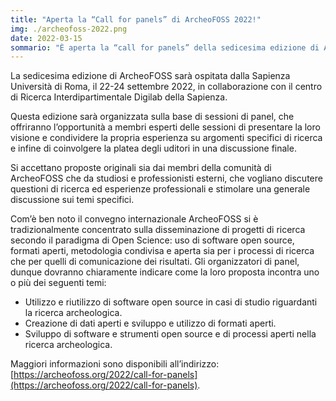 ```yaml
---
title: "Aperta la “Call for panels” di ArcheoFOSS 2022!"
img: ./archeofoss-2022.png
date: 2022-03-15
sommario: "È aperta la “call for panels” della sedicesima edizione di ArcheoFOSS che sarà ospitata dalla Sapienza Università di Roma, il 22-24 settembre 2022, in collaborazione con il centro di Ricerca Interdipartimentale Digilab della Sapienza."
---
```



La sedicesima edizione di ArcheoFOSS sarà ospitata dalla Sapienza Università di Roma, il 22-24 settembre 2022, in collaborazione con il centro di Ricerca Interdipartimentale Digilab della Sapienza.

Questa edizione sarà organizzata sulla base di sessioni di panel, che offriranno l’opportunità a membri esperti delle sessioni di presentare la loro visione e condividere la propria esperienza su argomenti specifici di ricerca e infine di coinvolgere la platea degli uditori in una discussione finale.

Si accettano proposte originali sia dai membri della comunità di ArcheoFOSS che da studiosi e professionisti esterni, che vogliano discutere questioni di ricerca ed esperienze professionali e stimolare una generale discussione sui temi specifici.

Com’è ben noto il convegno internazionale ArcheoFOSS si è tradizionalmente concentrato sulla disseminazione di progetti di ricerca secondo il paradigma di Open Science: uso di software open source, formati aperti, metodologia condivisa e aperta sia per i processi di ricerca che per quelli di comunicazione dei risultati. Gli organizzatori di panel, dunque dovranno chiaramente indicare come la loro proposta incontra uno o più dei seguenti temi:

- Utilizzo e riutilizzo di software open source in casi di studio riguardanti la ricerca archeologica.
- Creazione di dati aperti e sviluppo e utilizzo di formati aperti.
- Sviluppo di software e strumenti open source e di processi aperti nella ricerca archeologica.

Maggiori informazioni sono disponibili all’indirizzo: [https://archeofoss.org/2022/call-for-panels](https://archeofoss.org/2022/call-for-panels).